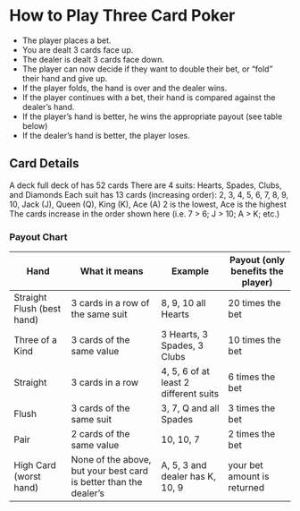 # How to Play Three Card Poker

- The player places a bet.	
- You are dealt 3 cards face up.
- The dealer is dealt 3 cards face down.
- The player can now decide if they want to double their bet, or “fold” their hand and give up.
- If the player folds, the hand is over and the dealer wins.
- If the player continues with a bet, their hand is compared against the dealer’s hand.
- If the player’s hand is better, he wins the appropriate payout (see table below)
- If the dealer’s hand is better, the player loses.

## Card Details
A deck full deck of has 52 cards
There are 4 suits: Hearts, Spades, Clubs, and Diamonds
Each suit has 13 cards (increasing order): 2, 3, 4, 5, 6, 7, 8, 9, 10, Jack (J), Queen (Q), King (K), Ace (A) 2 is the lowest, Ace is the highest
The cards increase in the order shown here (i.e. 7 > 6; J > 10; A > K; etc.)

### Payout Chart
| Hand                       | What it means | Example                                                   | Payout (only benefits the player) |
|----------------------------| ----------- |-----------------------------------------------------------|-----------------------------|
| Straight Flush (best hand) | 3 cards in a row of the same suit | 8, 9, 10 all Hearts | 20 times the bet |
| Three of a Kind            | 3 cards of the same value | 3 Hearts, 3 Spades, 3 Clubs | 10 times the bet |
| Straight                   | 3 cards in a row | 4, 5, 6 of at least 2 different suits | 6 times the bet |
| Flush                      | 3 cards of the same suit | 3, 7, Q and all Spades | 3 times the bet |
| Pair                       | 2 cards of the same value | 10, 10, 7 | 2 times the bet |
| High Card (worst hand)     | None of the above, but your best card is better than the dealer’s | A, 5, 3 and dealer has K, 10, 9 | your bet amount is returned |


